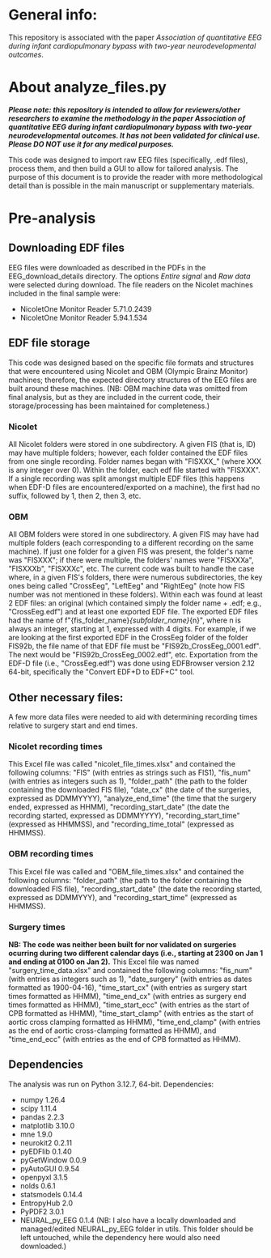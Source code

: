 # General info:
This repository is associated with the paper _Association of quantitative EEG during infant cardiopulmonary bypass with two-year neurodevelopmental outcomes_.

# About analyze_files.py
***Please note: this repository is intended to allow for reviewers/other researchers to examine the methodology in the paper _Association of quantitative EEG during infant cardiopulmonary bypass with two-year neurodevelopmental outcomes_. It has not been validated for clinical use. Please DO NOT use it for any medical purposes.***

This code was designed to import raw EEG files (specifically, .edf files), process them, and then build a GUI to allow for tailored analysis. The purpose of this document is to provide the reader with more methodological detail than is possible in the main manuscript or supplementary materials.

# Pre-analysis
## Downloading EDF files
EEG files were downloaded as described in the PDFs in the EEG_download_details directory. The options _Entire signal_ and _Raw data_ were selected during download. The file readers on the Nicolet machines included in the final sample were:  
- NicoletOne Monitor Reader 5.71.0.2439
- NicoletOne Monitor Reader 5.94.1.534

## EDF file storage
This code was designed based on the specific file formats and structures that were encountered using Nicolet and OBM (Olympic Brainz Monitor) machines; therefore, the expected directory structures of the EEG files are built around these machines. (NB: OBM machine data was omitted from final analysis, but as they are included in the current code, their storage/processing has been maintained for completeness.)

### Nicolet
All Nicolet folders were stored in one subdirectory. A given FIS (that is, ID) may have multiple folders; however, each folder contained the EDF files from one single recording. Folder names began with "FISXXX_" (where XXX is any integer over 0). Within the folder, each edf file started with "FISXXX". If a single recording was split amongst multiple EDF files (this happens when EDF-D files are encountered/exported on a machine), the first had no suffix, followed by 1, then 2, then 3, etc.

### OBM
All OBM folders were stored in one subdirectory. A given FIS may have had multiple folders (each corresponding to a different recording on the same machine). If just one folder for a given FIS was present, the folder's name was "FISXXX"; if there were multiple, the folders' names were "FISXXXa", "FISXXXb", "FISXXXc", etc. The current code was built to handle the case where, in a given FIS's folders, there were numerous subdirectories, the key ones being called "CrossEeg", "LeftEeg" and "RightEeg" (note how FIS number was not mentioned in these folders). Within each was found at least 2 EDF files: an original (which contained simply the folder name + .edf; e.g., "CrossEeg.edf") and at least one exported EDF file. The exported EDF files had the name of f"{fis_folder_name}_{subfolder_name}_{n}", where n is always an integer, starting at 1, expressed with 4 digits. For example, if we are looking at the first exported EDF in the CrossEeg folder of the folder FIS92b, the file name of that EDF file must be "FIS92b_CrossEeg_0001.edf". The next would be "FIS92b_CrossEeg_0002.edf", etc. Exportation from the EDF-D file (i.e., "CrossEeg.edf") was done using EDFBrowser version 2.12 64-bit, specifically the "Convert EDF+D to EDF+C" tool.

## Other necessary files:
A few more data files were needed to aid with determining recording times relative to surgery start and end times.
### Nicolet recording times
This Excel file was called "nicolet_file_times.xlsx" and contained the following columns: "FIS" (with entries as strings such as FIS1), "fis_num" (with entries as integers such as 1), "folder_path" (the path to the folder containing the downloaded FIS file), "date_cx" (the date of the surgeries, expressed as DDMMYYYY), "analyze_end_time" (the time that the surgery ended, expressed as HHMM), "recording_start_date" (the date the recording started, expressed as DDMMYYYY), "recording_start_time" (expressed as HHMMSS), and "recording_time_total" (expressed as HHMMSS).
### OBM recording times
This Excel file was called and "OBM_file_times.xlsx" and contained the following columns: "folder_path" (the path to the folder containing the downloaded FIS file), "recording_start_date" (the date the recording started, expressed as DDMMYYY), and "recording_start_time" (expressed as HHMMSS).
### Surgery times
**NB: The code was neither been built for nor validated on surgeries ocurring during two different calendar days (i.e., starting at 2300 on Jan 1 and ending at 0100 on Jan 2).**
This Excel file was named "surgery_time_data.xlsx" and contained the following columns: "fis_num" (with entries as integers such as 1), "date_surgery" (with entries as dates formatted as 1900-04-16), "time_start_cx" (with entries as surgery start times formatted as HHMM), "time_end_cx" (with entries as surgery end times formatted as HHMM), "time_start_ecc" (with entries as the start of CPB formatted as HHMM), "time_start_clamp" (with entries as the start of aortic cross clamping formatted as HHMM), "time_end_clamp" (with entries as the end of aortic cross-clamping formatted as HHMM), and "time_end_ecc" (with entries as the end of CPB formatted as HHMM).

## Dependencies
The analysis was run on Python 3.12.7, 64-bit. 
Dependencies:
 - numpy 1.26.4
 - scipy 1.11.4
 - pandas 2.2.3
 - matplotlib 3.10.0
 - mne 1.9.0
 - neurokit2 0.2.11
 - pyEDFlib 0.1.40
 - pyGetWindow 0.0.9
 - pyAutoGUI 0.9.54
 - openpyxl 3.1.5
 - nolds 0.6.1
 - statsmodels 0.14.4
 - EntropyHub 2.0
 - PyPDF2 3.0.1
 - NEURAL_py_EEG 0.1.4 (NB: I also have a locally downloaded and managed/edited NEURAL_py_EEG folder in utils. This folder should be left untouched, while the dependency here would also need downloaded.)
